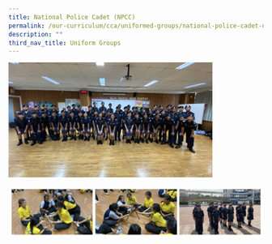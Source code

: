 ```yaml
---
title: National Police Cadet (NPCC)
permalink: /our-curriculum/cca/uniformed-groups/national-police-cadet-npcc/
description: ""
third_nav_title: Uniform Groups
---
```


<style>  
img {  
  display: block;  
  margin-left: auto;  
  margin-right: auto;  
}  
</style>  
<body><img src="/images/Group%20Photo.jpeg" alt="National Police Cadet (NPCC)" style="width:80%;">  
  
</body>

![National Police Cadet (NPCC)](/images/National%20Police%20Cadet%20(NPCC)_.jpg)